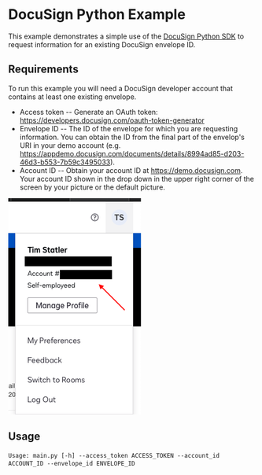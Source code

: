 # DocuSign Python Example

This example demonstrates a simple use of the [DocuSign Python SDK](https://github.com/docusign/docusign-python-client) to request information for an existing DocuSign envelope ID.

## Requirements

To run this example you will need a DocuSign developer account that contains at least one
existing envelope.

* Access token -- Generate an OAuth token:  https://developers.docusign.com/oauth-token-generator
* Envelope ID -- The ID of the envelope for which you are requesting information. You can obtain the ID from the final part of the envelop's URI in your demo account (e.g. https://appdemo.docusign.com/documents/details/8994ad85-d203-46d3-b553-7b59c3495033).
* Account ID --  Obtain your account ID at https://demo.docusign.com. Your account ID shown in the drop down in the upper right corner of the screen by your picture or the default picture.

![Image of Yaktocat](account_id.png)

## Usage

```
Usage: main.py [-h] --access_token ACCESS_TOKEN --account_id ACCOUNT_ID --envelope_id ENVELOPE_ID
```


